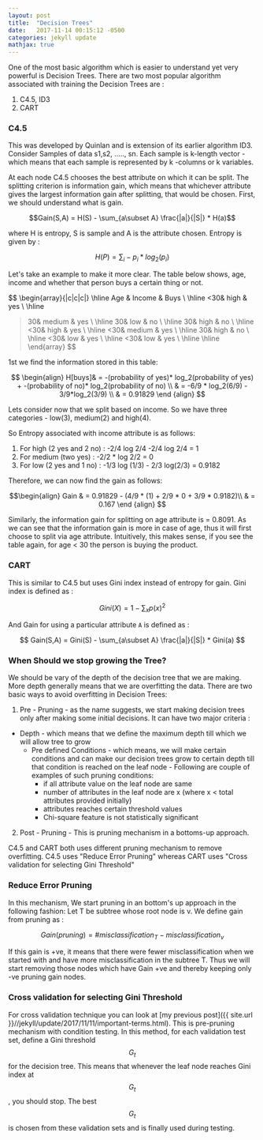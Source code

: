 ```yaml
---
layout: post
title:  "Decision Trees"
date:   2017-11-14 00:15:12 -0500
categories: jekyll update
mathjax: true
---
```


One of the most basic algorithm which is easier to understand yet very powerful is Decision Trees. There are two most popular algorithm associated with training the Decision Trees are :
1. C4.5, ID3
2. CART

### C4.5
This was developed by Quinlan and is extension of its earlier algorithm ID3. Consider Samples of data s1,s2, ....., sn. Each sample is k-length vector - which means that each sample is represented by k -columns or k variables.

At each node C4.5 chooses the best attribute on which it can be split. The splitting criterion is information gain, which means that whichever attribute gives the largest information gain after splitting, that would be chosen. First, we should understand what is gain.

$$Gain(S,A) = H(S) - \sum_{a\subset A} \frac{|a|}{|S|} * H(a)$$

where H is entropy, S is sample and A is the attribute chosen.
Entropy is given by :

$$H(P) = \sum_i-p_i*log_{2}(p_i)$$

Let's take an example to make it more clear. The table below shows, age, income and whether that person buys a certain thing or not.

$$
\begin{array}{|c|c|c|}
\hline
Age & Income & Buys \\ \hline
<30& high & yes \\ \hline
>30& medium & yes \\ \hline
>30& low & no \\ \hline
>30& high & no \\ \hline
<30& high & yes \\ \hline
<30& medium & yes \\ \hline
>30& high & no \\ \hline
<30& low & yes \\ \hline
<30& low & yes \\ \hline
 \hline
\end{array}
$$

1st we find the information stored in this table:

 $$ \begin{align}
 H[buys]& = -(probability of yes)* log_2(probability of yes) + -(probability of no)* log_2(probability of no) \\
& = -6/9 * log_2(6/9) - 3/9*log_2(3/9) \\
& = 0.91829
  \end {align}
  $$

Lets consider now that we split based on income. So we have three categories - low(3), medium(2) and high(4).

So Entropy associated with income attribute is as follows:
1. For high (2 yes and 2 no) : -2/4 log 2/4 -2/4 log 2/4 = 1
2. For medium (two yes) : -2/2 * log 2/2 = 0
3. For low (2 yes and 1 no) : -1/3 log (1/3) - 2/3 log(2/3) = 0.9182

Therefore, we can now find the gain as follows:

$$\begin{align}
Gain & = 0.91829 - (4/9 * (1) + 2/9 * 0 + 3/9 * 0.9182)\\
  & = 0.167
  \end {align}
 $$

 Similarly, the information gain for splitting on age attribute is = 0.8091. As we can see that the information gain is more in case of age, thus it will first choose to split via age attribute. Intuitively, this makes sense, if you see the table again, for age < 30 the person is buying the product.

### CART

This is similar to C4.5 but uses Gini index instead of entropy for gain. Gini index is defined as :

$$
Gini(X) = 1 - \sum_x p(x)^2
$$

And Gain for using a particular attribute `A` is defined as :

$$
Gain(S,A) = Gini(S) - \sum_{a\subset A} \frac{|a|}{|S|} * Gini(a)
$$

### When Should we stop growing the Tree?
We should be vary of the depth of the decision tree that we are making. More depth generally means that we are overfitting the data. There are two basic ways to avoid overfitting in Decision Trees:
1. Pre - Pruning - as the name suggests, we start making decision trees only after making some initial decisions. It can have two major criteria :
  - Depth -  which means that we define the maximum depth till which we will allow tree to grow
    - Pre defined Conditions - which means, we will make certain conditions and can make our decision trees grow to certain depth till that condition is reached on the leaf node - Following are couple of examples of such pruning conditions:
      * if all attribute value on the leaf node are same
      * number of attributes in the leaf node are x (where x < total attributes provided initially)
      * attributes reaches certain threshold values
      * Chi-square feature is not statistically significant
2. Post - Pruning - This is pruning mechanism in a bottoms-up approach.

C4.5 and CART both uses different pruning mechanism to remove overfitting. C4.5 uses "Reduce Error Pruning" whereas CART uses "Cross validation for selecting Gini Threshold"

### Reduce Error Pruning
In this mechanism, We start pruning in an bottom's up approach in the following fashion:
Let T be subtree whose root node is v. We define gain from pruning as :

$$ Gain(pruning) = \#misclassification_T - misclassification_v $$

If this gain is +ve, it means that there were fewer misclassification when we started with and have more misclassification in the subtree T. Thus we will start removing those nodes which have Gain +ve and thereby keeping only -ve pruning gain nodes.

### Cross validation for selecting Gini Threshold

For cross validation technique you can look at [my previous post]({{ site.url }}//jekyll/update/2017/11/11/important-terms.html). This is pre-pruning mechanism with condition testing. In this method, for each validation test set, define a Gini threshold $$G_t$$ for the decision tree. This means that whenever the leaf node reaches Gini index at $$G_t$$, you should stop. The best $$G_t$$ is chosen from these validation sets and is finally used during testing.
